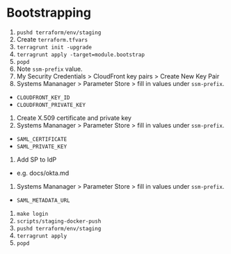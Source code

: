# Bootstrapping

1. `pushd terraform/env/staging`
1. Create `terraform.tfvars`
1. `terragrunt init -upgrade`
1. `terragrunt apply -target=module.bootstrap`
1. `popd`
1. Note `ssm-prefix` value.
1. My Security Credentials > CloudFront key pairs > Create New Key Pair
1. Systems Mananager > Parameter Store > fill in values under `ssm-prefix`.
  - `CLOUDFRONT_KEY_ID`
  - `CLOUDFRONT_PRIVATE_KEY`
1. Create X.509 certificate and private key
1. Systems Mananager > Parameter Store > fill in values under `ssm-prefix`.
  - `SAML_CERTIFICATE`
  - `SAML_PRIVATE_KEY`
1. Add SP to IdP
  - e.g. docs/okta.md
1. Systems Mananager > Parameter Store > fill in values under `ssm-prefix`.
  - `SAML_METADATA_URL`
1. `make login`
1. `scripts/staging-docker-push`
1. `pushd terraform/env/staging`
1. `terragrunt apply`
1. `popd`
